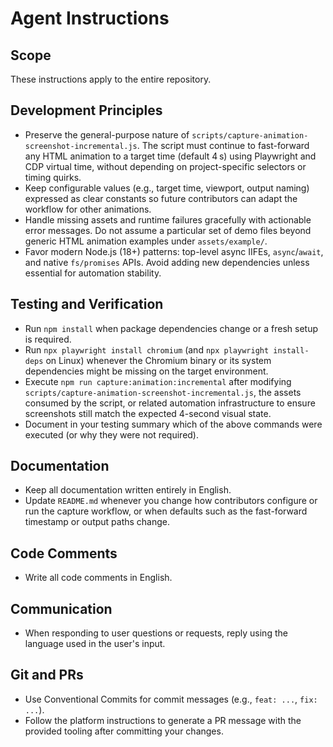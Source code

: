 # Agent Instructions

## Scope
These instructions apply to the entire repository.

## Development Principles
- Preserve the general-purpose nature of `scripts/capture-animation-screenshot-incremental.js`. The script must continue to fast-forward any HTML animation to a target time (default 4 s) using Playwright and CDP virtual time, without depending on project-specific selectors or timing quirks.
- Keep configurable values (e.g., target time, viewport, output naming) expressed as clear constants so future contributors can adapt the workflow for other animations.
- Handle missing assets and runtime failures gracefully with actionable error messages. Do not assume a particular set of demo files beyond generic HTML animation examples under `assets/example/`.
- Favor modern Node.js (18+) patterns: top-level async IIFEs, `async`/`await`, and native `fs/promises` APIs. Avoid adding new dependencies unless essential for automation stability.

## Testing and Verification
- Run `npm install` when package dependencies change or a fresh setup is required.
- Run `npx playwright install chromium` (and `npx playwright install-deps` on Linux) whenever the Chromium binary or its system dependencies might be missing on the target environment.
- Execute `npm run capture:animation:incremental` after modifying `scripts/capture-animation-screenshot-incremental.js`, the assets consumed by the script, or related automation infrastructure to ensure screenshots still match the expected 4-second visual state.
- Document in your testing summary which of the above commands were executed (or why they were not required).

## Documentation
- Keep all documentation written entirely in English.
- Update `README.md` whenever you change how contributors configure or run the capture workflow, or when defaults such as the fast-forward timestamp or output paths change.

## Code Comments
- Write all code comments in English.

## Communication
- When responding to user questions or requests, reply using the language used in the user's input.

## Git and PRs
- Use Conventional Commits for commit messages (e.g., `feat: ...`, `fix: ...`).
- Follow the platform instructions to generate a PR message with the provided tooling after committing your changes.
